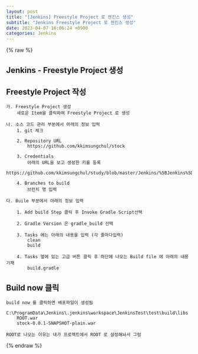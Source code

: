 ```yaml
---  
layout: post  
title: "[Jenkins] Freestyle Project 로 젠킨스 생성"  
subtitle: "Jenkins Freestyle Project 로 젠킨스 생성"  
date: 2023-04-07 16:06:24 +0900  
categories: Jenkins  
---  
```

{% raw %}  
## Jenkins - Freestyle Project 생성  
  
## Freestyle Project 작성  
	가. Freestyle Project 생성  
		새로운 Item을 클릭하여 Freestyle Project 로 생성  
  
	나. 소스 코드 관리 부분에서 아래의 정보 입력  
		1. git 체크  
  
		2. Repository URL  
			https://github.com/kkimsungchul/stock  
  
		3. Credentials  
			아래의 URL을 보고 생성한 키를 등록  
			https://github.com/kkimsungchul/study/blob/master/Jenkins/%5BJenkins%5D%20credentials%20%EB%93%B1%EB%A1%9D%20%EB%B0%8F%20%EC%82%AC%EC%9A%A9.txt  
  
		4. Branches to build  
			브런치 명 입력  
  
	다. Buile 부분에서 아래의 정보 입력  
  
		1. Add build Step 클릭 후 Invoke Gradle Script선택  
  
		2. Gradle Version 은 gradle_build 선택  
  
		3. Tasks 에는 아래의 내용을 입력 (각 줄마다입력)  
			clean  
			build  
  
		4. Tasks 옆에 있는 고급 버튼 클릭 후 하단에 나오는 Build file 에 아래의 내용 기재  
			build.gradle  
  
## Build now 클릭  
	build now 를 클릭하면 배포파일이 생성됨  
		C:\ProgramData\Jenkins\.jenkins\workspace\JenkinsTest\test\build\libs  
		ROOT.war  
		stock-0.0.1-SNAPSHOT-plain.war  
  
	ROOT로 나오는 이유는 내가 프로젝트에서 ROOT 로 설정해놔서 그럼  
  
{% endraw %}